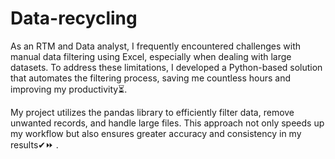 # Data-recycling

As an RTM and Data analyst, I frequently encountered challenges with manual data filtering using Excel, especially when dealing with large datasets. To address these limitations, I developed a Python-based solution that automates the filtering process, saving me countless hours and improving my productivity⏳.

My project utilizes the pandas library to efficiently filter data, remove unwanted records, and handle large files. This approach not only speeds up my workflow but also ensures greater accuracy and consistency in my results✔⏩ . 
